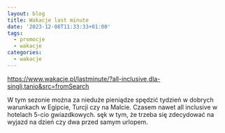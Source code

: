 ```yaml
---
layout: blog
title: Wakacje last minute
date: '2023-12-08T11:33:33+01:00'
tags:
  - promocje
  - wakacje
categories:
  - wakacje
---
```

https://www.wakacje.pl/lastminute/?all-inclusive,dla-singli,tanio&src=fromSearch



W tym sezonie można za nieduże pieniądze spędzić tydzień w dobrych warunkach w Egipcie, Turcji czy na Malcie. Czasem nawet all inclusive w hotelach 5-cio gwiazdkowych. sęk w tym, że trzeba się zdecydować na wyjazd na dzień czy dwa przed samym urlopem.
